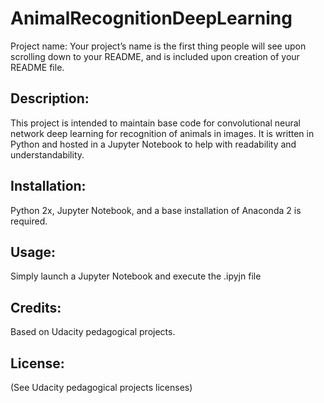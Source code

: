 # AnimalRecognitionDeepLearning


Project name: Your project’s name is the first thing people will see upon scrolling down to your README, and is included upon creation of your README file.

## Description:
This project is intended to maintain base code for convolutional neural network deep learning for recognition of animals in images. It is written in Python and hosted in a Jupyter Notebook to help with readability and understandability.

## Installation:
Python 2x, Jupyter Notebook, and a base installation of Anaconda 2 is required.

## Usage:
Simply launch a Jupyter Notebook and execute the .ipyjn file 

## Credits:
Based on Udacity pedagogical projects.

## License:
(See Udacity pedagogical projects licenses)
